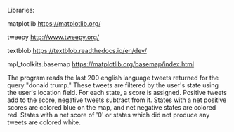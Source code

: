 Libraries:

matplotlib https://matplotlib.org/

tweepy http://www.tweepy.org/

textblob https://textblob.readthedocs.io/en/dev/

mpl_toolkits.basemap https://matplotlib.org/basemap/index.html

The program reads the last 200 english language tweets returned for the query "donald trump." These tweets are filtered by the user's state using the user's location field. For each state, a score is assigned. Positive tweets add to the score, negative tweets subtract from it. States with a net positive scores are colored blue on the map, and net negative states are colored red. States with a net score of '0' or states which did not produce any tweets are colored white.
